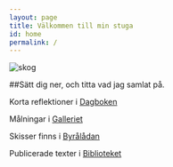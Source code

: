 ```yaml
---
layout: page
title: Välkommen till min stuga
id: home
permalink: /
---
```


![skog](/assets/intro.jpg)

##Sätt dig ner, och titta vad jag samlat på.

Korta reflektioner i [Dagboken](dagbok)

Målningar i [Galleriet](galleri)

Skisser finns i [Byrålådan](byrå)

Publicerade texter i [Biblioteket](bibliotek)
